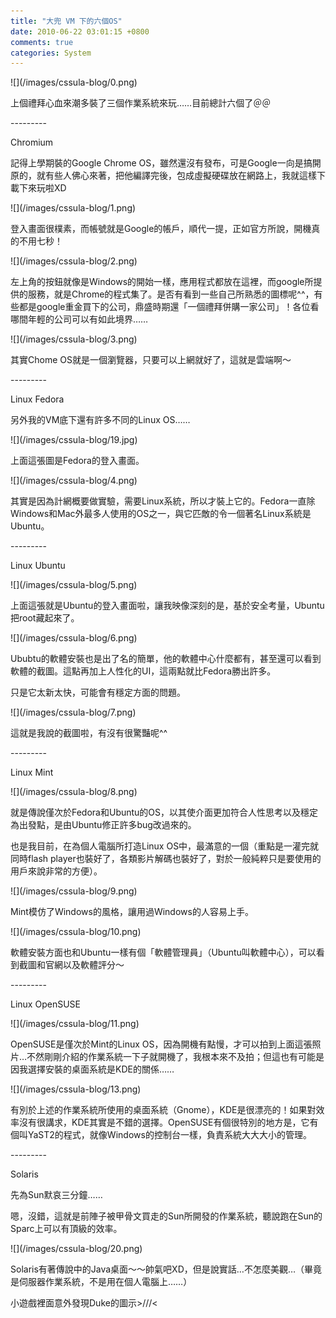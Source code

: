```yaml
---
title: "大兜 VM 下的六個OS"
date: 2010-06-22 03:01:15 +0800
comments: true
categories: System
---
```


<p>![](/images/cssula-blog/0.png)</p>



<p>上個禮拜心血來潮多裝了三個作業系統來玩……目前總計六個了＠＠</p>



<p><!--more-->---------</p>



<p>Chromium</p>



<p>記得上學期裝的Google Chrome OS，雖然還沒有發布，可是Google一向是搞開原的，就有些人佛心來著，把他編譯完後，包成虛擬硬碟放在網路上，我就這樣下載下來玩啦XD</p>



<p>![](/images/cssula-blog/1.png)</p>



<p>登入畫面很樸素，而帳號就是Google的帳戶，順代一提，正如官方所說，開機真的不用七秒！</p>



<p>![](/images/cssula-blog/2.png)</p>



<p>左上角的按鈕就像是Windows的開始一樣，應用程式都放在這裡，而google所提供的服務，就是Chrome的程式集了。是否有看到一些自己所熟悉的圖標呢^^，有些都是google重金買下的公司，鼎盛時期還「一個禮拜併購一家公司」！各位看哪間年輕的公司可以有如此境界……</p>



<p>![](/images/cssula-blog/3.png)</p>



<p>其實Chome OS就是一個瀏覽器，只要可以上網就好了，這就是雲端啊～</p>



<p>---------</p>



<p>Linux Fedora</p>



<p>另外我的VM底下還有許多不同的Linux OS……</p>



<p>![](/images/cssula-blog/19.jpg)</p>



<p>上面這張圖是Fedora的登入畫面。</p>



<p>![](/images/cssula-blog/4.png)</p>



<p>其實是因為計網概要做實驗，需要Linux系統，所以才裝上它的。Fedora一直除Windows和Mac外最多人使用的OS之一，與它匹敵的令一個著名Linux系統是Ubuntu。</p>



<p>---------</p>



<p>Linux Ubuntu</p>



<p>![](/images/cssula-blog/5.png)</p>



<p>上面這張就是Ubuntu的登入畫面啦，讓我映像深刻的是，基於安全考量，Ubuntu把root藏起來了。</p>



<p>![](/images/cssula-blog/6.png)</p>



<p>Ububtu的軟體安裝也是出了名的簡單，他的軟體中心什麼都有，甚至還可以看到軟體的截圖。這點再加上人性化的UI，這兩點就比Fedora勝出許多。</p>



<p>只是它太新太快，可能會有穩定方面的問題。</p>



<p>![](/images/cssula-blog/7.png)</p>



<p>這就是我說的截圖啦，有沒有很驚豔呢^^</p>



<p>---------</p>



<p>Linux Mint</p>



<p>![](/images/cssula-blog/8.png)</p>



<p>就是傳說僅次於Fedora和Ubuntu的OS，以其使介面更加符合人性思考以及穩定為出發點，是由Ubuntu修正許多bug改過來的。</p>



<p>也是我目前，在為個人電腦所打造Linux OS中，最滿意的一個（重點是一灌完就同時flash player也裝好了，各類影片解碼也裝好了，對於一般純粹只是要使用的用戶來說非常的方便）。</p>



<p>![](/images/cssula-blog/9.png)</p>



<p>Mint模仿了Windows的風格，讓用過Windows的人容易上手。</p>



<p>![](/images/cssula-blog/10.png)</p>



<p>軟體安裝方面也和Ubuntu一樣有個「軟體管理員」（Ubuntu叫軟體中心），可以看到截圖和官網以及軟體評分～</p>



<p>---------</p>



<p>Linux OpenSUSE</p>



<p>![](/images/cssula-blog/11.png)</p>



<p>OpenSUSE是僅次於Mint的Linux OS，因為開機有點慢，才可以拍到上面這張照片…不然剛剛介紹的作業系統一下子就開機了，我根本來不及拍；但這也有可能是因我選擇安裝的桌面系統是KDE的關係……</p>



<p>![](/images/cssula-blog/13.png)</p>



<p>有別於上述的作業系統所使用的桌面系統（Gnome），KDE是很漂亮的！如果對效率沒有很講求，KDE其實是不錯的選擇。OpenSUSE有個很特別的地方是，它有個叫YaST2的程式，就像Windows的控制台一樣，負責系統大大大小的管理。</p>



<p>---------</p>



<p>Solaris</p>



<p>先為Sun默哀三分鐘……</p>



<p>嗯，沒錯，這就是前陣子被甲骨文買走的Sun所開發的作業系統，聽說跑在Sun的Sparc上可以有頂級的效率。</p>



<p>![](/images/cssula-blog/20.png)</p>



<p>Solaris有著傳說中的Java桌面～～帥氣吧XD，但是說實話…不怎麼美觀…（畢竟是伺服器作業系統，不是用在個人電腦上……）</p>



<p>小遊戲裡面意外發現Duke的圖示&gt;///&lt;</p>